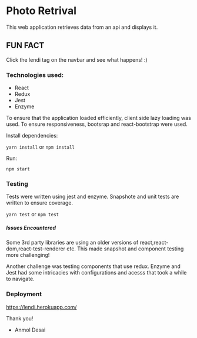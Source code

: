 # Photo Retrival

This web application retrieves data from an api and displays it.

## FUN FACT
Click the lendi tag on the navbar and see what happens! :)

### Technologies used:
* React
* Redux 
* Jest
* Enzyme

To ensure that the application loaded efficiently, client side lazy loading was used. To ensure responsiveness, bootsrap and react-bootstrap were used.

Install dependencies:

`yarn install` or `npm install`

Run:

`npm start`

### Testing

Tests were written using jest and enzyme. Snapshote and unit tests are written to ensure coverage.

`yarn test` or `npm test`

##### Issues Encountered

Some 3rd party libraries are using an older versions of react,react-dom,react-test-renderer etc. This made snapshot and component testing more challenging! 

Another challenge was testing components that use redux. Enzyme and Jest had some intricacies with configurations and acesss that took a while to navigate. 

### Deployment

https://lendi.herokuapp.com/

Thank you!

- Anmol Desai
